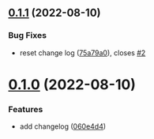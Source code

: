 ## [0.1.1](https://github.com/marcgalloway/greetings-ci/compare/v0.1.0...v0.1.1) (2022-08-10)


### Bug Fixes

* reset change log ([75a79a0](https://github.com/marcgalloway/greetings-ci/commit/75a79a00e690b238315af8adcd9806c3178bd8ad)), closes [#2](https://github.com/marcgalloway/greetings-ci/issues/2)



# [0.1.0](https://github.com/marcgalloway/greetings-ci/compare/060e4d4fab0e63430a65d523f2e728ba52a7eeb1...v0.1.0) (2022-08-10)


### Features

* add changelog ([060e4d4](https://github.com/marcgalloway/greetings-ci/commit/060e4d4fab0e63430a65d523f2e728ba52a7eeb1))



